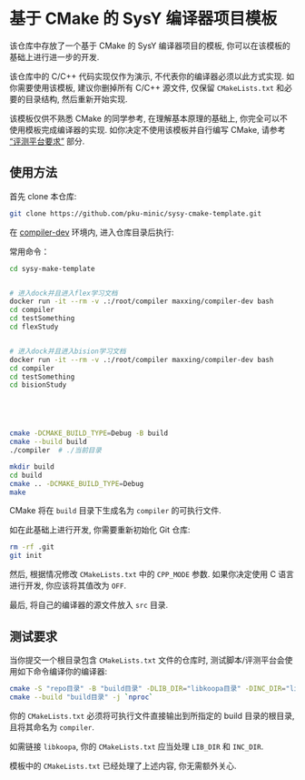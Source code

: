 # 基于 CMake 的 SysY 编译器项目模板

该仓库中存放了一个基于 CMake 的 SysY 编译器项目的模板, 你可以在该模板的基础上进行进一步的开发.

该仓库中的 C/C++ 代码实现仅作为演示, 不代表你的编译器必须以此方式实现. 如你需要使用该模板, 建议你删掉所有 C/C++ 源文件, 仅保留 `CMakeLists.txt` 和必要的目录结构, 然后重新开始实现.

该模板仅供不熟悉 CMake 的同学参考, 在理解基本原理的基础上, 你完全可以不使用模板完成编译器的实现. 如你决定不使用该模板并自行编写 CMake, 请参考 [“评测平台要求”](#评测平台要求) 部分.

## 使用方法

首先 clone 本仓库:

```sh
git clone https://github.com/pku-minic/sysy-cmake-template.git
```

在 [compiler-dev](https://github.com/pku-minic/compiler-dev) 环境内, 进入仓库目录后执行:

常用命令：
```sh
cd sysy-make-template


# 进入dock并且进入flex学习文档
docker run -it --rm -v .:/root/compiler maxxing/compiler-dev bash
cd compiler
cd testSomething
cd flexStudy


# 进入dock并且进入bision学习文档
docker run -it --rm -v .:/root/compiler maxxing/compiler-dev bash
cd compiler
cd testSomething
cd bisionStudy





cmake -DCMAKE_BUILD_TYPE=Debug -B build
cmake --build build
./compiler  # ./当前目录

mkdir build
cd build
cmake .. -DCMAKE_BUILD_TYPE=Debug
make

```

CMake 将在 `build` 目录下生成名为 `compiler` 的可执行文件.

如在此基础上进行开发, 你需要重新初始化 Git 仓库:

```sh
rm -rf .git
git init
```

然后, 根据情况修改 `CMakeLists.txt` 中的 `CPP_MODE` 参数. 如果你决定使用 C 语言进行开发, 你应该将其值改为 `OFF`.

最后, 将自己的编译器的源文件放入 `src` 目录.

## 测试要求

当你提交一个根目录包含 `CMakeLists.txt` 文件的仓库时, 测试脚本/评测平台会使用如下命令编译你的编译器:

```sh
cmake -S "repo目录" -B "build目录" -DLIB_DIR="libkoopa目录" -DINC_DIR="libkoopa头文件目录"
cmake --build "build目录" -j `nproc`
```

你的 `CMakeLists.txt` 必须将可执行文件直接输出到所指定的 build 目录的根目录, 且将其命名为 `compiler`.

如需链接 `libkoopa`, 你的 `CMakeLists.txt` 应当处理 `LIB_DIR` 和 `INC_DIR`.

模板中的 `CMakeLists.txt` 已经处理了上述内容, 你无需额外关心.

